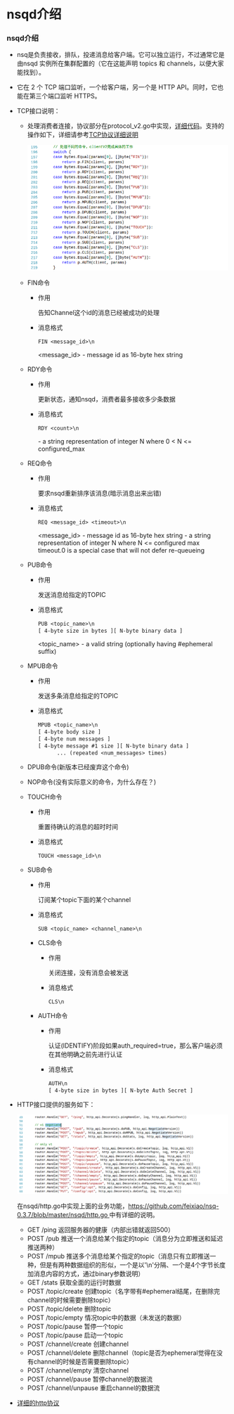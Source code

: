 # nsqd介绍

### nsqd介绍

+ nsq是负责接收，排队，投递消息给客户端。它可以独立运行，不过通常它是由nsqd 实例所在集群配置的（它在这能声明 topics 和 channels，以便大家能找到）。

+ 它在 2 个 TCP 端口监听，一个给客户端，另一个是 HTTP API。同时，它也能在第三个端口监听 HTTPS。

+ TCP接口说明：

  + 处理消费者连接，协议部分在protocol_v2.go中实现，[详细代码](https://github.com/feixiao/nsq-0.3.7/blob/master/nsqd/protocol_v2.go)。支持的操作如下，详细请参考[TCP协议详细说明](http://nsq.io/clients/tcp_protocol_spec.html)

    ![./img/003.png](./img/003.png)

  + FIN命令

    + 作用

      告知Channel这个id的消息已经被成功的处理

    + 消息格式

      ```shell
      FIN <message_id>\n
      ```

      <message_id> - message id as 16-byte hex string

  + RDY命令

    + 作用

      更新状态，通知nsqd，消费者最多接收多少条数据

    + 消息格式

      ```shell
      RDY <count>\n
      ```

      <count> - a string representation of integer N where 0 < N <= configured_max

  + REQ命令

    + 作用

      要求nsqd重新排序该消息(暗示消息出来出错)

    + 消息格式

      ```
      REQ <message_id> <timeout>\n
      ```

      <message_id> - message id as 16-byte hex string
      <timeout> - a string representation of integer N where N <= configured max timeout.0 is a special case that will not defer re-queueing

  + PUB命令

    + 作用

      发送消息给指定的TOPIC

    + 消息格式

      ```
      PUB <topic_name>\n
      [ 4-byte size in bytes ][ N-byte binary data ]
      ```

      <topic_name> - a valid string (optionally having #ephemeral suffix)

  + MPUB命令

    + 作用

      发送多条消息给指定的TOPIC

    + 消息格式

      ```shell
      MPUB <topic_name>\n
      [ 4-byte body size ]
      [ 4-byte num messages ]
      [ 4-byte message #1 size ][ N-byte binary data ]
            ... (repeated <num_messages> times)
      ```

  + DPUB命令(新版本已经废弃这个命令)
  + NOP命令(没有实际意义的命令，为什么存在？)
  + TOUCH命令

      + 作用

        重置待确认的消息的超时时间

      + 消息格式

        ```
        TOUCH <message_id>\n
        ```
  + SUB命令

      + 作用

        订阅某个topic下面的某个channel

      + 消息格式

        ```
        SUB <topic_name> <channel_name>\n
        ```
    + CLS命令

      + 作用

        关闭连接，没有消息会被发送

      + 消息格式

        ```
        CLS\n
        ```

    + AUTH命令

      + 作用

        认证(IDENTIFY)阶段如果auth_required=true，那么客户端必须在其他明确之前先进行认证

      + 消息格式

        ```
        AUTH\n
        [ 4-byte size in bytes ][ N-byte Auth Secret ]
        ```

+ HTTP接口提供的服务如下：

  ![./img/004.png](./img/004.png)

  在nsqd/http.go中实现上面的业务功能，[https://github.com/feixiao/nsq-0.3.7/blob/master/nsqd/http.go ](https://github.com/feixiao/nsq-0.3.7/blob/master/nsqd/http.go) 中有详细的说明。

  + GET /ping 		返回服务器的健康（内部出错就返回500）
  + POST /pub             推送一个消息给某个指定的topic（消息分为立即推送和延迟推送两种）
  + POST /mpub          推送多个消息给某个指定的topic（消息只有立即推送一种，但是有两种数据组织的形似，一个是以'\n'分隔、一个是4个字节长度加消息内容的方式，通过binary参数说明）
  + GET /stats              获取全面的运行时数据
  + POST /topic/create     创建topic（名字带有#ephemeral结尾，在删除完channel的时候需要删除topic）
  + POST /topic/delete     删除topic
  + POST /topic/empty     情况topic中的数据（未发送的数据）
  + POST /topic/pause      暂停一个topic
  + POST /topic/pause      启动一个topic
  + POST /channel/create 创建channel
  + POST /channel/delete 删除channel（topic是否为ephemeral觉得在没有channel的时候是否需要删除topic）
  + POST /channel/empty 清空channel
  + POST /channel/pause 暂停channel的数据流
  + POST /channel/unpause 重启channel的数据流

+ [详细的http协议](http://nsq.io/components/nsqd.html)

